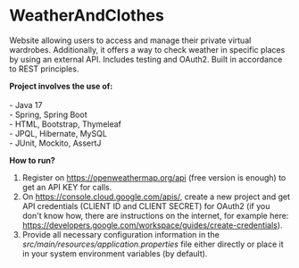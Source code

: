 # WeatherAndClothes

Website allowing users to access and manage their
private virtual wardrobes. Additionally, it offers a way
to check weather in specific places by using an
external API. Includes testing and OAuth2.
Built in accordance to REST principles.

<b> Project involves the use of: </b><br>
<br>- Java 17
<br>- Spring, Spring Boot
<br>- HTML, Bootstrap, Thymeleaf
<br>- JPQL, Hibernate, MySQL
<br>- JUnit, Mockito, AssertJ


<b>How to run?</b> <br>
1. Register on https://openweathermap.org/api (free version is enough) to get an API KEY for calls.
2. On https://console.cloud.google.com/apis/, create a new project and get API credentials (CLIENT ID and CLIENT SECRET) for OAuth2 (if you don't know how, there are instructions on the internet, for example here: https://developers.google.com/workspace/guides/create-credentials).
3. Provide all necessary configuration information in the <i>src/main/resources/application.properties</i> file either directly or place it in your system environment variables (by default).





